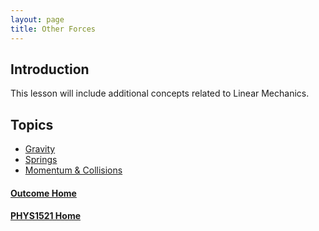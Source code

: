 ```yaml
---
layout: page
title: Other Forces
---
```

## Introduction
This lesson will include additional concepts related to Linear Mechanics.

## Topics
* [Gravity](gravity.md)
* [Springs](springs.md)
* [Momentum & Collisions](collisions.md)

#### [Outcome Home](index.md)
#### [PHYS1521 Home](../)